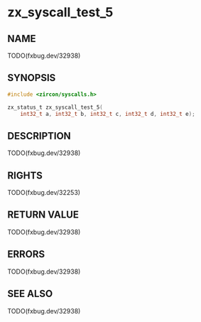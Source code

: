 # zx_syscall_test_5

## NAME

<!-- Contents of this heading updated by update-docs-from-fidl, do not edit. -->

TODO(fxbug.dev/32938)

## SYNOPSIS

<!-- Contents of this heading updated by update-docs-from-fidl, do not edit. -->

```c
#include <zircon/syscalls.h>

zx_status_t zx_syscall_test_5(
    int32_t a, int32_t b, int32_t c, int32_t d, int32_t e);
```

## DESCRIPTION

TODO(fxbug.dev/32938)

## RIGHTS

<!-- Contents of this heading updated by update-docs-from-fidl, do not edit. -->

TODO(fxbug.dev/32253)

## RETURN VALUE

TODO(fxbug.dev/32938)

## ERRORS

TODO(fxbug.dev/32938)

## SEE ALSO


TODO(fxbug.dev/32938)
